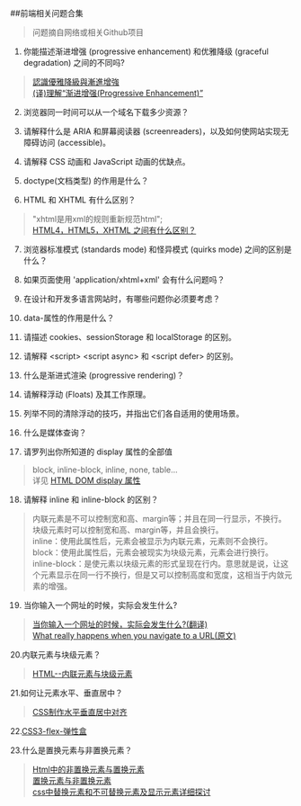 ##前端相关问题合集
>问题摘自网络或相关Github项目


1. 你能描述渐进增强 (progressive enhancement) 和优雅降级 (graceful degradation) 之间的不同吗?
>[認識優雅降級與漸進增強](http://augus-blog.logdown.com/posts/143403-graceful_degradation_and_progressive_enhancement)<br>
[(译)理解“渐进增强(Progressive Enhancement)”](http://ued.taobao.org/blog/2008/10/understanding-progressiveen-hancement-chs-translation/)

2. 浏览器同一时间可以从一个域名下载多少资源？

3. 请解释什么是 ARIA 和屏幕阅读器 (screenreaders)，以及如何使网站实现无障碍访问 (accessible)。

4. 请解释 CSS 动画和 JavaScript 动画的优缺点。

5. doctype(文档类型) 的作用是什么？

6. HTML 和 XHTML 有什么区别？
>"xhtml是用xml的规则重新规范html";<br>
>[HTML4，HTML5，XHTML 之间有什么区别？](http://www.zhihu.com/question/19818208)

7. 浏览器标准模式 (standards mode) 和怪异模式 (quirks mode) 之间的区别是什么？

8. 如果页面使用 'application/xhtml+xml' 会有什么问题吗？

9. 在设计和开发多语言网站时，有哪些问题你必须要考虑？

10. data-属性的作用是什么？

11. 请描述 cookies、sessionStorage 和 localStorage 的区别。

12. 请解释 &lt;script&gt; &lt;script async&gt; 和 &lt;script defer&gt; 的区别。

13. 什么是渐进式渲染 (progressive rendering)？

14. 请解释浮动 (Floats) 及其工作原理。

15. 列举不同的清除浮动的技巧，并指出它们各自适用的使用场景。

16. 什么是媒体查询？

17. 请罗列出你所知道的 display 属性的全部值
> block, inline-block, inline, none, table...<br>
详见 [HTML DOM display 属性](http://www.w3school.com.cn/jsref/prop_style_display.asp)

18. 请解释 inline 和 inline-block 的区别？
>内联元素是不可以控制宽和高、margin等；并且在同一行显示，不换行。<br>
块级元素时可以控制宽和高、margin等，并且会换行。<br>
inline：使用此属性后，元素会被显示为内联元素，元素则不会换行。<br>
block：使用此属性后，元素会被现实为块级元素，元素会进行换行。<br>
inline-block：是使元素以块级元素的形式呈现在行内。意思就是说，让这个元素显示在同一行不换行，但是又可以控制高度和宽度，这相当于内敛元素的增强。<br>

19. 当你输入一个网址的时候，实际会发生什么?
>[当你输入一个网址的时候，实际会发生什么?(翻译)](http://www.cnblogs.com/wenanry/archive/2010/02/25/1673368.html)<br>
>[What really happens when you navigate to a URL(原文)](http://igoro.com/archive/what-really-happens-when-you-navigate-to-a-url/)

20.内联元素与块级元素？
>[HTML--内联元素与块级元素](http://blog.csdn.net/u010758724/article/details/49318887)

21.如何让元素水平、垂直居中？
>[CSS制作水平垂直居中对齐](http://www.w3cplus.com/css/vertically-center-content-with-css)

22.[CSS3-flex-弹性盒](http://www.w3cplus.com/css3/a-visual-guide-to-css3-flexbox-properties.html)

23.什么是置换元素与非置换元素？
>[Html中的非置换元素与置换元素](http://blog.sina.com.cn/s/blog_4c81e6230101e29u.html)<br>
>[置换元素与非置换元素](http://blog.doyoe.com/2015/03/15/css/%E7%BD%AE%E6%8D%A2%E5%92%8C%E9%9D%9E%E7%BD%AE%E6%8D%A2%E5%85%83%E7%B4%A0/#more)<br>
>[css中替换元素和不可替换元素及显示元素详细探讨](http://www.jb51.net/css/74447.html)<br>